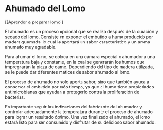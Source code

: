 # Ahumado del Lomo

[[Aprender a preparar lomo]]

El ahumado es un proceso opcional que se realiza después de la curación y secado del lomo. Consiste en exponer el embutido a humo producido por madera quemada, lo cual le aportará un sabor característico y un aroma ahumado muy agradable.

Para ahumar el lomo, se coloca en una cámara especial o ahumador a una temperatura baja y constante, en la cual se generarán los humos que impregnarán la pieza de carne. Dependiendo del tipo de madera utilizada, se le puede dar diferentes matices de sabor ahumado al lomo.

El proceso de ahumado no solo aporta sabor, sino que también ayuda a conservar el embutido por más tiempo, ya que el humo tiene propiedades antimicrobianas que ayudan a protegerlo contra la proliferación de bacterias.

Es importante seguir las indicaciones del fabricante del ahumador y controlar adecuadamente la temperatura durante el proceso de ahumado para lograr un resultado óptimo. Una vez finalizado el ahumado, el lomo estará listo para ser consumido y disfrutar de su delicioso sabor ahumado.

